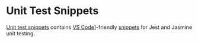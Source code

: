 # Unit Test Snippets

[Unit test snippets](https://github.com/charliejmoore/unit-test-snippets) contains [VS Code](https://code.visualstudio.com/)]-friendly [snippets](https://code.visualstudio.com/docs/editor/userdefinedsnippets) for Jest and Jasmine unit testing.
